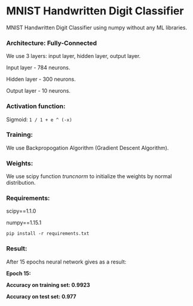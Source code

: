 MNIST Handwritten Digit Classifier
======

MNIST Handwritten Digit Classifier using numpy without any ML libraries.

### Architecture: Fully-Connected

We use 3 layers: input layer, hidden layer, output layer.

Input layer - 784 neurons.

Hidden layer - 300 neurons.

Output layer - 10 neurons.

### Activation function:

Sigmoid: `1 / 1 + e ^ (-x)`

### Training:

We use Backpropogation Algorithm (Gradient Descent Algorithm).

### Weights:

We use scipy function *truncnorm* to initialize the weights by normal distribution.

### Requirements:

scipy==1.1.0

numpy==1.15.1

`pip install -r requirements.txt`

### Result:
After 15 epochs neural network gives as a result:

**Epoch 15:**

**Accuracy on training set: 0.9923**

**Accuracy on test set: 0.977**

